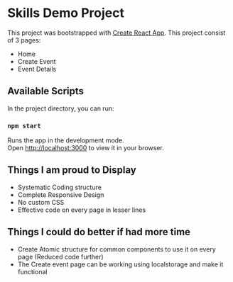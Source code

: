 # Skills Demo Project

This project was bootstrapped with [Create React App](https://github.com/facebook/create-react-app).
This project consist of 3 pages:

- Home
- Create Event
- Event Details

## Available Scripts

In the project directory, you can run:

### `npm start`

Runs the app in the development mode.\
Open [http://localhost:3000](http://localhost:3000) to view it in your browser.

## Things I am proud to Display

- Systematic Coding structure
- Complete Responsive Design
- No custom CSS
- Effective code on every page in lesser lines

## Things I could do better if had more time

- Create Atomic structure for common components to use it on every page (Reduced code further)
- The Create event page can be working using localstorage and make it functional
